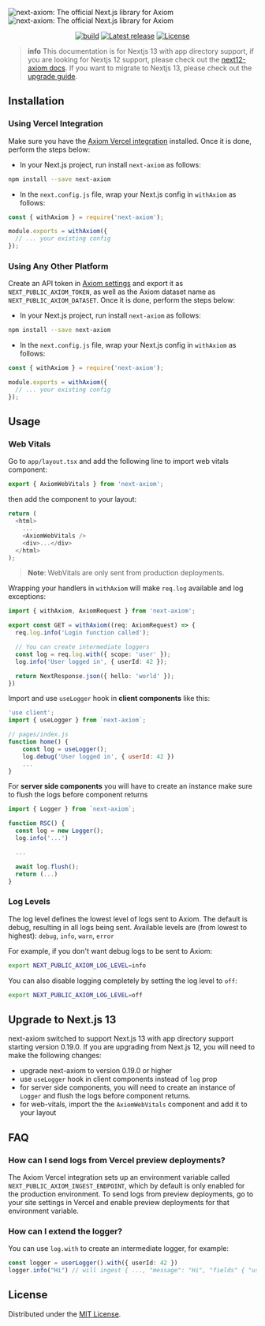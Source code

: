 ![next-axiom: The official Next.js library for Axiom](.github/images/banner-dark.svg#gh-dark-mode-only)
![next-axiom: The official Next.js library for Axiom](.github/images/banner-light.svg#gh-light-mode-only)

<div align="center">

[![build](https://img.shields.io/github/actions/workflow/status/axiomhq/next-axiom/ci.yml?branch=main&ghcache=unused)](https://github.com/axiomhq/next-axiom/actions?query=workflow%3ACI)
[![Latest release](https://img.shields.io/github/release/axiomhq/next-axiom.svg)](https://github.com/axiomhq/next-axiom/releases/latest)
[![License](https://img.shields.io/github/license/axiomhq/next-axiom.svg?color=blue)](https://opensource.org/licenses/MIT)

</div>

> **info** This documentation is for Nextjs 13 with app directory support, if you are looking for Nextjs 12 support, please check out the [next12-axiom docs](./packages/next12-axiom/README.md). If you want to migrate to Nextjs 13, please check out the [upgrade guide](#upgrade-to-nextjs-13).


## Installation

### Using Vercel Integration

Make sure you have the [Axiom Vercel integration](https://www.axiom.co/vercel) installed. Once it is done, perform the steps below: 

- In your Next.js project, run install `next-axiom` as follows:

```sh
npm install --save next-axiom
```

- In the `next.config.js` file, wrap your Next.js config in `withAxiom` as follows:

```js
const { withAxiom } = require('next-axiom');

module.exports = withAxiom({
  // ... your existing config
});
```

### Using Any Other Platform

Create an API token in [Axiom settings](https://cloud.axiom.co/settings/profile) and export it as `NEXT_PUBLIC_AXIOM_TOKEN`, as well as the Axiom dataset name as `NEXT_PUBLIC_AXIOM_DATASET`. Once it is done, perform the steps below:

- In your Next.js project, run install `next-axiom` as follows:

```sh
npm install --save next-axiom
```

- In the `next.config.js` file, wrap your Next.js config in `withAxiom` as follows:

```js
const { withAxiom } = require('next-axiom');

module.exports = withAxiom({
  // ... your existing config
});
```

## Usage

### Web Vitals

Go to `app/layout.tsx` and add the following line to import web vitals component:

```js
export { AxiomWebVitals } from 'next-axiom';
```

then add the component to your layout:

```js
return (
  <html>
    ...
    <AxiomWebVitals />
    <div>...</div>
  </html>
);
```

> **Note**: WebVitals are only sent from production deployments.

Wrapping your handlers in `withAxiom` will make `req.log` available and log
exceptions:

```ts
import { withAxiom, AxiomRequest } from 'next-axiom';

export const GET = withAxiom((req: AxiomRequest) => {
  req.log.info('Login function called');

  // You can create intermediate loggers
  const log = req.log.with({ scope: 'user' });
  log.info('User logged in', { userId: 42 });

  return NextResponse.json({ hello: 'world' });
})

```

Import and use `useLogger` hook in **client components** like this:

```js
'use client';
import { useLogger } from `next-axiom`;

// pages/index.js
function home() {
    const log = useLogger();
    log.debug('User logged in', { userId: 42 })
    ...
}
```

For **server side components** you will have to create an instance  make sure to flush the logs before component returns

```js
import { Logger } from `next-axiom`;

function RSC() {
  const log = new Logger();
  log.info('...')

  ...

  await log.flush();
  return (...)
}
```

### Log Levels

The log level defines the lowest level of logs sent to Axiom.
The default is debug, resulting in all logs being sent.
Available levels are (from lowest to highest): `debug`, `info`, `warn`, `error`

For example, if you don't want debug logs to be sent to Axiom:

```sh
export NEXT_PUBLIC_AXIOM_LOG_LEVEL=info
```

You can also disable logging completely by setting the log level to `off`:

```sh
export NEXT_PUBLIC_AXIOM_LOG_LEVEL=off
```

## Upgrade to Next.js 13

next-axiom switched to support Next.js 13 with app directory support starting version 0.19.0. If you are upgrading from Next.js 12, you will need to make the following changes:

- upgrade next-axiom to version 0.19.0 or higher
- use `useLogger` hook in client components instead of `log` prop
- for server side components, you will need to create an instance of `Logger` and flush the logs before component returns.
- for web-vitals, import the the `AxiomWebVitals` component and add it to your layout


## FAQ

### How can I send logs from Vercel preview deployments?
The Axiom Vercel integration sets up an environment variable called `NEXT_PUBLIC_AXIOM_INGEST_ENDPOINT`, which by default is only enabled for the production environment. To send logs from preview deployments, go to your site settings in Vercel and enable preview deployments for that environment variable.

### How can I extend the logger?
You can use `log.with` to create an intermediate logger, for example:
```ts
const logger = userLogger().with({ userId: 42 })
logger.info("Hi") // will ingest { ..., "message": "Hi", "fields" { "userId": 42 }}
```

## License

Distributed under the [MIT License](LICENSE).
